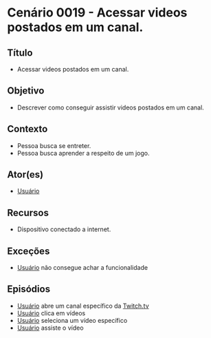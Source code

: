 # Cenário 0019 - Acessar videos postados em um canal.

## Título 
* Acessar videos postados em um canal.

## Objetivo
* Descrever como conseguir assistir videos postados em um canal.

## Contexto
* Pessoa busca se entreter.
* Pessoa busca aprender a respeito de um jogo.

## Ator(es)
* [Usuário](User) 

## Recursos
* Dispositivo conectado a internet.

## Exceções
* [Usuário](User) não consegue achar a funcionalidade

## Episódios
* [Usuário](User) abre um canal específico da [Twitch.tv](http://www.twitch.tv)
* [Usuário](User) clica em vídeos
* [Usuário](User) seleciona um vídeo específico  
* [Usuário](User) assiste o vídeo